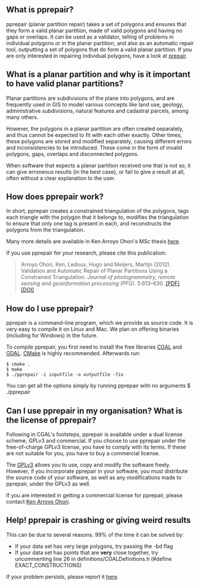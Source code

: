 ## What is pprepair?

pprepair (planar partition repair) takes a set of polygons and ensures that they form a valid planar partition, made of valid polygons and having no gaps or overlaps. It can be used as a validator, telling of problems in individual polygons or in the planar partition, and also as an automatic repair tool, outputting a set of polygons that do form a valid planar partition. If you are only interested in repairing individual polygons, have a look at [prepair](https://github.com/tudelft-gist/prepair).

## What is a planar partition and why is it important to have valid planar partitions?

Planar partitions are subdivisions of the plane into polygons, and are frequently used in GIS to model various concepts like land use, geology, administrative subdivisions, natural features and cadastral parcels, among many others.

However, the polygons in a planar partition are often created separately, and thus cannot be expected to fit with each other exactly. Other times, these polygons are stored and modified separately, causing different errors and inconsistencies to be introduced. These come in the form of invalid polygons, gaps, overlaps and disconnected polygons.

When software that expects a planar partition received one that is not so, it can give erroneous results (in the best case), or fail to give a result at all, often without a clear explanation to the user.

## How does pprepair work?

In short, pprepair creates a constrained triangulation of the polygons, tags each triangle with the polygon that it belongs to, modifies the triangulation to ensure that only one tag is present in each, and reconstructs the polygons from the triangulation. 

Many more details are available in Ken Arroyo Ohori's MSc thesis [here](http://www.gdmc.nl/ken/files/10mscthesis.pdf).

If you use pprepair for your research, please cite this publication:

> Arroyo Ohori, Ken, Ledoux, Hugo and Meijers, Martijn (2012). Validation and Automatic Repair of Planar Partitions Using a Constrained Triangulation. *Journal of photogrammetry, remote sensing and geoinformation processing (PFG)*. 5:613–630. [ [PDF] ](http://www.gdmc.nl/ken/files/12_pfg.pdf) [ [DOI] ](http://dx.doi.org/10.1127/1432-8364/2012/0143)

## How do I use pprepair?

pprepair is a command-line program, which we provide as source code. It is very easy to compile it on Linux and Mac. We plan on offering binaries (including for Windows) in the future.

To compile pprepair, you first need to install the free libraries [CGAL](http://www.cgal.org) and [GDAL](http://www.gdal.org). [CMake](http://www.cmake.org) is highly recommended. Afterwards run:

    $ cmake .
    $ make
    $ ./pprepair -i inputfile -o outputfile -fix

You can get all the options simply by running pprepair with no arguments
    $ ./pprepair

## Can I use pprepair in my organisation? What is the license of pprepair?

Following in CGAL's footsteps, pprepair is available under a dual license scheme, GPLv3 and commercial. If you choose to use pprepair under the free-of-charge GPLv3 license, you have to comply with its terms. If these are not suitable for you, you have to buy a commercial license.

The [GPLv3](http://www.gnu.org/copyleft/gpl.html) allows you to use, copy and modify the software freely. However, if you incorporate pprepair in your software, you must distribute the source code of your software, as well as any modifications made to pprepair, under the GPLv3 as well.

If you are interested in getting a commercial license for pprepair, please contact [Ken Arroyo Ohori](mailto:g.a.k.arroyoohori@tudelft.nl).

## Help! pprepair is crashing or giving weird results

This can be due to several reasons. 99% of the time it can be solved by:
  - If your data set has very large polygons, try passing the -bd flag
  - If your data set has points that are **very** close together, try uncommenting line 26 in definitions/CGALDefinitions.h (#define EXACT_CONSTRUCTIONS)

If your problem persists, please report it [here](https://github.com/tudelft-gist/pprepair/issues?state=open).
